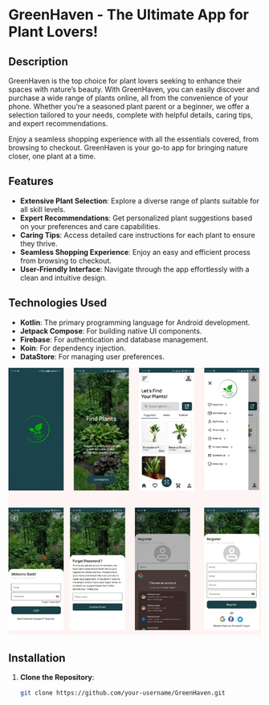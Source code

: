 # GreenHaven - The Ultimate App for Plant Lovers!


## Description

GreenHaven is the top choice for plant lovers seeking to enhance their spaces with nature’s beauty. With GreenHaven, you can easily discover and purchase a wide range of plants online, all from the convenience of your phone. Whether you’re a seasoned plant parent or a beginner, we offer a selection tailored to your needs, complete with helpful details, caring tips, and expert recommendations.

Enjoy a seamless shopping experience with all the essentials covered, from browsing to checkout. GreenHaven is your go-to app for bringing nature closer, one plant at a time.

## Features

- **Extensive Plant Selection**: Explore a diverse range of plants suitable for all skill levels.
- **Expert Recommendations**: Get personalized plant suggestions based on your preferences and care capabilities.
- **Caring Tips**: Access detailed care instructions for each plant to ensure they thrive.
- **Seamless Shopping Experience**: Enjoy an easy and efficient process from browsing to checkout.
- **User-Friendly Interface**: Navigate through the app effortlessly with a clean and intuitive design.

## Technologies Used

- **Kotlin**: The primary programming language for Android development.
- **Jetpack Compose**: For building native UI components.
- **Firebase**: For authentication and database management.
- **Koin**: For dependency injection.
- **DataStore**: For managing user preferences.

![UI Image](https://github.com/pankajkumar53/Green-Heaven/blob/13e9541a7359d93d27d8c6f80abf9b7f43c8ed69/ui%20img1.png)

## Installation

1. **Clone the Repository**:
   ```bash
   git clone https://github.com/your-username/GreenHaven.git
